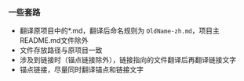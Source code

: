 ### 一些套路
- 翻译原项目中的*.md，翻译后命名规则为 `OldName-zh.md`，项目主README.md文件除外
- 文件存放路径与原项目一致
- 涉及到链接时（锚点链接除外），链接指向的文件翻译后再翻译链接文字
- 锚点链接，尽量同时翻译锚点和链接文字
